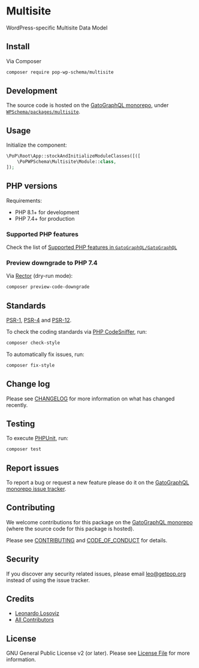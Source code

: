 # Multisite

<!--
[![Build Status][ico-travis]][link-travis]
[![Quality Score][ico-code-quality]][link-code-quality]
[![Software License][ico-license]](LICENSE.md)
[![Latest Version on Packagist][ico-version]][link-packagist]
[![Coverage Status][ico-scrutinizer]][link-scrutinizer]
[![Total Downloads][ico-downloads]][link-downloads]
-->

WordPress-specific Multisite Data Model

## Install

Via Composer

``` bash
composer require pop-wp-schema/multisite
```

## Development

The source code is hosted on the [GatoGraphQL monorepo](https://github.com/GatoGraphQL/GatoGraphQL), under [`WPSchema/packages/multisite`](https://github.com/GatoGraphQL/GatoGraphQL/tree/master/layers/WPSchema/packages/multisite).

## Usage

Initialize the component:

``` php
\PoP\Root\App::stockAndInitializeModuleClasses([([
    \PoPWPSchema\Multisite\Module::class,
]);
```

## PHP versions

Requirements:

- PHP 8.1+ for development
- PHP 7.4+ for production

### Supported PHP features

Check the list of [Supported PHP features in `GatoGraphQL/GatoGraphQL`](https://github.com/GatoGraphQL/GatoGraphQL/blob/master/docs/supported-php-features.md)

### Preview downgrade to PHP 7.4

Via [Rector](https://github.com/rectorphp/rector) (dry-run mode):

```bash
composer preview-code-downgrade
```

## Standards

[PSR-1](https://www.php-fig.org/psr/psr-1), [PSR-4](https://www.php-fig.org/psr/psr-4) and [PSR-12](https://www.php-fig.org/psr/psr-12).

To check the coding standards via [PHP CodeSniffer](https://github.com/squizlabs/PHP_CodeSniffer), run:

``` bash
composer check-style
```

To automatically fix issues, run:

``` bash
composer fix-style
```

## Change log

Please see [CHANGELOG](CHANGELOG.md) for more information on what has changed recently.

## Testing

To execute [PHPUnit](https://phpunit.de/), run:

``` bash
composer test
```

## Report issues

To report a bug or request a new feature please do it on the [GatoGraphQL monorepo issue tracker](https://github.com/GatoGraphQL/GatoGraphQL/issues).

## Contributing

We welcome contributions for this package on the [GatoGraphQL monorepo](https://github.com/GatoGraphQL/GatoGraphQL) (where the source code for this package is hosted).

Please see [CONTRIBUTING](CONTRIBUTING.md) and [CODE_OF_CONDUCT](CODE_OF_CONDUCT.md) for details.

## Security

If you discover any security related issues, please email leo@getpop.org instead of using the issue tracker.

## Credits

- [Leonardo Losoviz][link-author]
- [All Contributors][link-contributors]

## License

GNU General Public License v2 (or later). Please see [License File](LICENSE.md) for more information.

[ico-version]: https://img.shields.io/packagist/v/pop-wp-schema/multisite.svg?style=flat-square
[ico-license]: https://img.shields.io/badge/license-GPLv2-brightgreen.svg?style=flat-square
[ico-travis]: https://img.shields.io/travis/pop-wp-schema/multisite/master.svg?style=flat-square
[ico-scrutinizer]: https://img.shields.io/scrutinizer/coverage/g/pop-wp-schema/multisite.svg?style=flat-square
[ico-code-quality]: https://img.shields.io/scrutinizer/g/pop-wp-schema/multisite.svg?style=flat-square
[ico-downloads]: https://img.shields.io/packagist/dt/pop-wp-schema/multisite.svg?style=flat-square

[link-packagist]: https://packagist.org/packages/pop-wp-schema/multisite
[link-travis]: https://travis-ci.org/pop-wp-schema/multisite
[link-scrutinizer]: https://scrutinizer-ci.com/g/pop-wp-schema/multisite/code-structure
[link-code-quality]: https://scrutinizer-ci.com/g/pop-wp-schema/multisite
[link-downloads]: https://packagist.org/packages/pop-wp-schema/multisite
[link-author]: https://github.com/leoloso
[link-contributors]: ../../../../../../contributors
